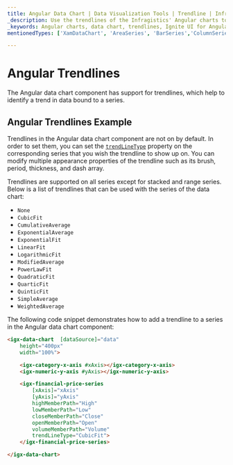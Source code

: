 ```yaml
---
title: Angular Data Chart | Data Visualization Tools | Trendline | Infragistics
_description: Use the trendlines of the Infragistics' Angular charts to identify a trend in data bound to a series. Check out the Ignite UI for Angular graph's trendlines feature!
_keywords: Angular charts, data chart, trendlines, Ignite UI for Angular, Infragistics
mentionedTypes: ['XamDataChart', 'AreaSeries', 'BarSeries','ColumnSeries', 'PointSeries','SplineSeries','StepAreaSeries','WaterfallSeries']

---
```


# Angular Trendlines

The Angular data chart component has support for trendlines, which help to identify a trend in data bound to a series.

## Angular Trendlines Example

<code-view style="height: 500px" 
           data-demos-base-url="{environment:dvDemosBaseUrl}" 
           iframe-src="{environment:dvDemosBaseUrl}/charts/data-chart-series-trendlines" 
           alt="Angular Trendlines Example" 
           github-src="charts/data-chart/series-trendlines">
</code-view>

<div class="divider--half"></div>

Trendlines in the Angular data chart component are not on by default. In order to set them, you can set the [`trendLineType`]({environment:dvApiBaseUrl}/products/ignite-ui-angular/api/docs/typescript/latest/classes/igxanchoredcategoryseriescomponent.html#trendlinetype) property on the corresponding series that you wish the trendline to show up on. You can modify multiple appearance properties of the trendline such as its brush, period, thickness, and dash array.

Trendlines are supported on all series except for stacked and range series. Below is a list of trendlines that can be used with the series of the data chart:

-   `None`
-   `CubicFit`
-   `CumulativeAverage`
-   `ExponentialAverage`
-   `ExponentialFit`
-   `LinearFit`
-   `LogarithmicFit`
-   `ModifiedAverage`
-   `PowerLawFit`
-   `QuadraticFit`
-   `QuarticFit`
-   `QuinticFit`
-   `SimpleAverage`
-   `WeightedAverage`

The following code snippet demonstrates how to add a trendline to a series in the Angular data chart component:

```html
<igx-data-chart  [dataSource]="data"
    height="400px"
    width="100%">

    <igx-category-x-axis #xAxis></igx-category-x-axis>
    <igx-numeric-y-axis #yAxis></igx-numeric-y-axis>

    <igx-financial-price-series
        [xAxis]="xAxis"
        [yAxis]="yAxis"
        highMemberPath="High"
        lowMemberPath="Low"
        closeMemberPath="Close"
        openMemberPath="Open"
        volumeMemberPath="Volume"
        trendLineType="CubicFit">
    </igx-financial-price-series>

</igx-data-chart>
```
